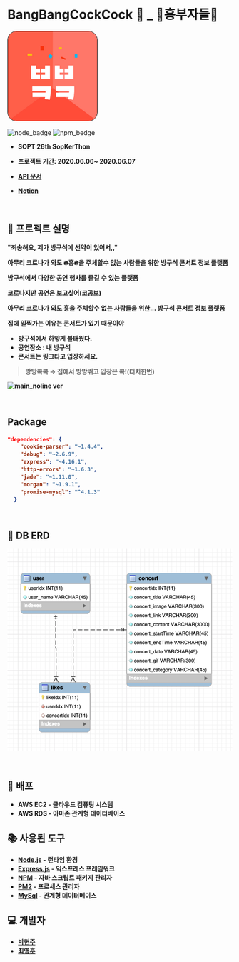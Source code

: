 #  BangBangCockCock 📱 _ 🕺흥부자들💃
<img style="border: 1px solid black !important; border-radius:20px;" src="https://github.com/BangBangCockCock/BangBangCockCock_Server/blob/master/public/images/bangbangIcon.jpeg?raw=true" width="200px" />

![node_badge](https://img.shields.io/badge/node-%3E%3D%208.0.0-green)
![npm_bedge](https://img.shields.io/npm/v/npm)

* <b> SOPT 26th SopKerThon
    
* 프로젝트 기간: 2020.06.06~ 2020.06.07

* [API 문서](https://github.com/BangBangCockCock/BangBangCockCock_Server/wiki)</b>

* <b> [Notion](https://www.notion.so/23819e02a64d4ba9bcf19e285b33f59f)

<br>


## 🕺 프로젝트 설명

<b>"죄송해요, 제가 방구석에 선약이 있어서,," </b>

아무리 코로나가 와도 🔥흥🔥을 주체할수 없는 사람들을 위한    <b> 방구석 콘서트 정보 플랫폼 </b>

방구석에서 다양한 공연 행사를 즐길 수 있는 플랫폼

코로나지만 공연은 보고싶어(코공보)

아무리 코로나가 와도 흥을 주체할수 없는 사람들을 위한... 방구석 콘서트 정보 플랫폼

**집에 일찍가는 이유는 콘서트가 있기 때문이야**

- **방구석에서 하얗게 불태웠다.**
- 공연장소 : 내 방구석
- 콘서트는 링크타고 입장하세요.

> 방방콕콕 → 집에서 방방뛰고 입장은 콕!(터치한번)

![main_noline ver](https://user-images.githubusercontent.com/52772787/83956526-01644580-a89a-11ea-9deb-f249481dc57b.png)



<br>

##  Package




```json
"dependencies": {
    "cookie-parser": "~1.4.4",
    "debug": "~2.6.9",
    "express": "~4.16.1",
    "http-errors": "~1.6.3",
    "jade": "~1.11.0",
    "morgan": "~1.9.1",
    "promise-mysql": "^4.1.3"
  }
```
  

<br>

## 💃 DB ERD

![ERD](https://github.com/BangBangCockCock/BangBangCockCock_Server/blob/master/public/images/erd.png?raw=true)

<br>

## :closed_book: 배포

* AWS EC2 - 클라우드 컴퓨팅 시스템
* AWS RDS - 아마존 관계형 데이터베이스 

## :books: 사용된 도구

* [Node.js](https://nodejs.org/ko/) - 런타임 환경
* [Express.js](http://expressjs.com/ko/) - 익스프레스 프레임워크 
* [NPM](https://rometools.github.io/rome/) - 자바 스크립트 패키지 관리자
* [PM2](http://pm2.keymetrics.io/) - 프로세스 관리자
* [MySql](https://miro.medium.com/max/800/0*GFfnMZ1sESpT9uYs.jpg) - 관계형 데이터베이스


## :computer: 개발자


* [박현주](https://github.com/HyeonJooo)
* [최영훈](https://github.com/dudgns3tp)
